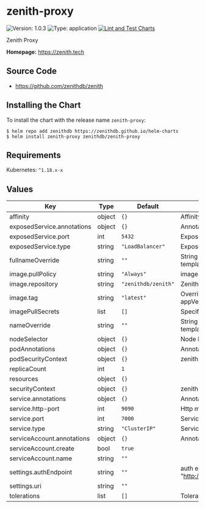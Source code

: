 # zenith-proxy

![Version: 1.0.3](https://img.shields.io/badge/Version-1.0.3-informational?style=flat-square) ![Type: application](https://img.shields.io/badge/Type-application-informational?style=flat-square) [![Lint and Test Charts](https://github.com/zenithdb/helm-charts/actions/workflows/lint-test.yaml/badge.svg)](https://github.com/zenithdb/helm-charts/actions/workflows/lint-test.yaml)

Zenith Proxy

**Homepage:** https://zenith.tech

## Source Code

* <https://github.com/zenithdb/zenith>

## Installing the Chart

To install the chart with the release name `zenith-proxy`:

```console
$ helm repo add zenithdb https://zenithdb.github.io/helm-charts
$ helm install zenith-proxy zenithdb/zenith-proxy
```

## Requirements

Kubernetes: `^1.18.x-x`

## Values

| Key | Type | Default | Description |
|-----|------|---------|-------------|
| affinity | object | `{}` | Affinity for pod assignment |
| exposedService.annotations | object | `{}` | Annotations to add to the exposed service |
| exposedService.port | int | `5432` | Exposed Service proxy port |
| exposedService.type | string | `"LoadBalancer"` | Exposed service type |
| fullnameOverride | string | `""` | String to fully override zenith-proxy.fullname template |
| image.pullPolicy | string | `"Always"` | image pull policy |
| image.repository | string | `"zenithdb/zenith"` | Zenithdb image repository |
| image.tag | string | `"latest"` | Overrides the image tag whose default is the chart appVersion. |
| imagePullSecrets | list | `[]` | Specify docker-registry secret names as an array |
| nameOverride | string | `""` | String to partially override zenith-proxy.fullname template (will maintain the release name) |
| nodeSelector | object | `{}` | Node labels for pod assignment. |
| podAnnotations | object | `{}` | Annotations for zenith-proxy pods |
| podSecurityContext | object | `{}` | zenith-proxy's pods Security Context |
| replicaCount | int | `1` |  |
| resources | object | `{}` |  |
| securityContext | object | `{}` | zenith-proxy's containers Security Context |
| service.annotations | object | `{}` | Annotations to add to the service |
| service.http-port | int | `9090` | Http management port |
| service.port | int | `7000` | Service management port |
| service.type | string | `"ClusterIP"` | Service type |
| serviceAccount.annotations | object | `{}` | Annotations to add to the service account |
| serviceAccount.create | bool | `true` |  |
| serviceAccount.name | string | `""` |  |
| settings.authEndpoint | string | `""` | auth endpoint, e.g. "http://console.zenith/authenticate_proxy_request/" |
| settings.uri | string | `""` |  |
| tolerations | list | `[]` | Tolerations for pod assignment. |

